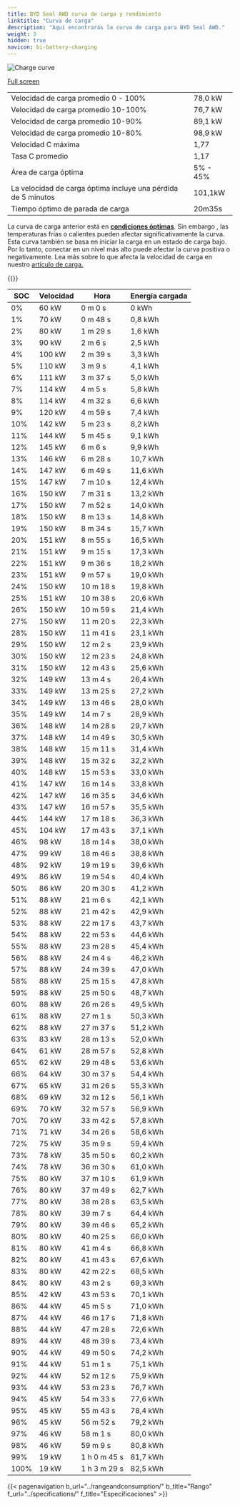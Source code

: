 ```yaml
---
title: BYD Seal AWD curva de carga y rendimiento
linktitle: "Curva de carga"
description: "Aquí encontrarás la curva de carga para BYD Seal AWD."
weight: 3
hidden: true
navicon: bi-battery-charging
---
```

<!-- markdownlint-disable MD033 -->
<img src="/images/models/byd/seal/seal_awd/chargingcurve.svg" alt="Charge curve" class="img-fluid">

[Full screen](/images/models/byd/seal/seal_awd/chargingcurve.svg)


<table class="table table-striped border">
<tbody>
<tr>
<td>Velocidad de carga promedio 0 - 100%</td><td>78,0 kW</td>
</tr>
<tr>
<td>Velocidad de carga promedio 10-100%</td><td>76,7 kW</td>
</tr>
<tr>
<td>Velocidad de carga promedio 10-90%</td><td>89,1 kW</td>
</tr>
<tr>
<td>Velocidad de carga promedio 10-80%</td><td>98,9 kW</td>
</tr>
<tr>
<td>Velocidad C máxima</td><td>1,77</td>
</tr>
<tr>
<td>Tasa C promedio</td><td>1,17</td>
</tr>
<tr>
<td>Área de carga óptima</td><td>5% - 45%</td>
</tr>
<tr>
<td>La velocidad de carga óptima incluye una pérdida de 5 minutos</td><td>101,1kW</td>
</tr>
<tr>
<td>Tiempo óptimo de parada de carga</td><td>20m35s</td>
</tr>
</tbody>
</table>


La curva de carga anterior está en **[condiciones óptimas](../../../../../technology/battery/charging/#temperatura)**. Sin embargo , las temperaturas frías o calientes pueden afectar significativamente la curva. Esta curva también se basa en iniciar la carga en un estado de carga bajo. Por lo tanto, conectar en un nivel más alto puede afectar la curva positiva o negativamente. Lea más sobre lo que afecta la velocidad de carga en nuestro [artículo de carga.](../../../../../technology/battery/charging/)


{{<evkxdisplayaddarticle />}}
<table class="table table-striped border">
<thead>
<tr><th>SOC</th><th>Velocidad</th><th>Hora</th><th>Energía cargada</th></tr>
</thead>
<tbody>
<tr>
<td>0%</td><td>60 kW</td><td> 0 m 0 s </td><td>0 kWh </td>
</tr>
<tr>
<td>1%</td><td>70 kW</td><td> 0 m 48 s </td><td>0,8 kWh </td>
</tr>
<tr>
<td>2%</td><td>80 kW</td><td> 1 m 29 s </td><td>1,6 kWh </td>
</tr>
<tr>
<td>3%</td><td>90 kW</td><td> 2 m 6 s </td><td>2,5 kWh </td>
</tr>
<tr>
<td>4%</td><td>100 kW</td><td> 2 m 39 s </td><td>3,3 kWh </td>
</tr>
<tr>
<td>5%</td><td>110 kW</td><td> 3 m 9 s </td><td>4,1 kWh </td>
</tr>
<tr>
<td>6%</td><td>111 kW</td><td> 3 m 37 s </td><td>5,0 kWh </td>
</tr>
<tr>
<td>7%</td><td>114 kW</td><td> 4 m 5 s </td><td>5,8 kWh </td>
</tr>
<tr>
<td>8%</td><td>114 kW</td><td> 4 m 32 s </td><td>6,6 kWh </td>
</tr>
<tr>
<td>9%</td><td>120 kW</td><td> 4 m 59 s </td><td>7,4 kWh </td>
</tr>
<tr>
<td>10%</td><td>142 kW</td><td> 5 m 23 s </td><td>8,2 kWh </td>
</tr>
<tr>
<td>11%</td><td>144 kW</td><td> 5 m 45 s </td><td>9,1 kWh </td>
</tr>
<tr>
<td>12%</td><td>145 kW</td><td> 6 m 6 s </td><td>9,9 kWh </td>
</tr>
<tr>
<td>13%</td><td>146 kW</td><td> 6 m 28 s </td><td>10,7 kWh </td>
</tr>
<tr>
<td>14%</td><td>147 kW</td><td> 6 m 49 s </td><td>11,6 kWh </td>
</tr>
<tr>
<td>15%</td><td>147 kW</td><td> 7 m 10 s </td><td>12,4 kWh </td>
</tr>
<tr>
<td>16%</td><td>150 kW</td><td> 7 m 31 s </td><td>13,2 kWh </td>
</tr>
<tr>
<td>17%</td><td>150 kW</td><td> 7 m 52 s </td><td>14,0 kWh </td>
</tr>
<tr>
<td>18%</td><td>150 kW</td><td> 8 m 13 s </td><td>14,8 kWh </td>
</tr>
<tr>
<td>19%</td><td>150 kW</td><td> 8 m 34 s </td><td>15,7 kWh </td>
</tr>
<tr>
<td>20%</td><td>151 kW</td><td> 8 m 55 s </td><td>16,5 kWh </td>
</tr>
<tr>
<td>21%</td><td>151 kW</td><td> 9 m 15 s </td><td>17,3 kWh </td>
</tr>
<tr>
<td>22%</td><td>151 kW</td><td> 9 m 36 s </td><td>18,2 kWh </td>
</tr>
<tr>
<td>23%</td><td>151 kW</td><td> 9 m 57 s </td><td>19,0 kWh </td>
</tr>
<tr>
<td>24%</td><td>150 kW</td><td> 10 m 18 s </td><td>19,8 kWh </td>
</tr>
<tr>
<td>25%</td><td>151 kW</td><td> 10 m 38 s </td><td>20,6 kWh </td>
</tr>
<tr>
<td>26%</td><td>150 kW</td><td> 10 m 59 s </td><td>21,4 kWh </td>
</tr>
<tr>
<td>27%</td><td>150 kW</td><td> 11 m 20 s </td><td>22,3 kWh </td>
</tr>
<tr>
<td>28%</td><td>150 kW</td><td> 11 m 41 s </td><td>23,1 kWh </td>
</tr>
<tr>
<td>29%</td><td>150 kW</td><td> 12 m 2 s </td><td>23,9 kWh </td>
</tr>
<tr>
<td>30%</td><td>150 kW</td><td> 12 m 23 s </td><td>24,8 kWh </td>
</tr>
<tr>
<td>31%</td><td>150 kW</td><td> 12 m 43 s </td><td>25,6 kWh </td>
</tr>
<tr>
<td>32%</td><td>149 kW</td><td> 13 m 4 s </td><td>26,4 kWh </td>
</tr>
<tr>
<td>33%</td><td>149 kW</td><td> 13 m 25 s </td><td>27,2 kWh </td>
</tr>
<tr>
<td>34%</td><td>149 kW</td><td> 13 m 46 s </td><td>28,0 kWh </td>
</tr>
<tr>
<td>35%</td><td>149 kW</td><td> 14 m 7 s </td><td>28,9 kWh </td>
</tr>
<tr>
<td>36%</td><td>148 kW</td><td> 14 m 28 s </td><td>29,7 kWh </td>
</tr>
<tr>
<td>37%</td><td>148 kW</td><td> 14 m 49 s </td><td>30,5 kWh </td>
</tr>
<tr>
<td>38%</td><td>148 kW</td><td> 15 m 11 s </td><td>31,4 kWh </td>
</tr>
<tr>
<td>39%</td><td>148 kW</td><td> 15 m 32 s </td><td>32,2 kWh </td>
</tr>
<tr>
<td>40%</td><td>148 kW</td><td> 15 m 53 s </td><td>33,0 kWh </td>
</tr>
<tr>
<td>41%</td><td>147 kW</td><td> 16 m 14 s </td><td>33,8 kWh </td>
</tr>
<tr>
<td>42%</td><td>147 kW</td><td> 16 m 35 s </td><td>34,6 kWh </td>
</tr>
<tr>
<td>43%</td><td>147 kW</td><td> 16 m 57 s </td><td>35,5 kWh </td>
</tr>
<tr>
<td>44%</td><td>144 kW</td><td> 17 m 18 s </td><td>36,3 kWh </td>
</tr>
<tr>
<td>45%</td><td>104 kW</td><td> 17 m 43 s </td><td>37,1 kWh </td>
</tr>
<tr>
<td>46%</td><td>98 kW</td><td> 18 m 14 s </td><td>38,0 kWh </td>
</tr>
<tr>
<td>47%</td><td>99 kW</td><td> 18 m 46 s </td><td>38,8 kWh </td>
</tr>
<tr>
<td>48%</td><td>92 kW</td><td> 19 m 19 s </td><td>39,6 kWh </td>
</tr>
<tr>
<td>49%</td><td>86 kW</td><td> 19 m 54 s </td><td>40,4 kWh </td>
</tr>
<tr>
<td>50%</td><td>86 kW</td><td> 20 m 30 s </td><td>41,2 kWh </td>
</tr>
<tr>
<td>51%</td><td>88 kW</td><td> 21 m 6 s </td><td>42,1 kWh </td>
</tr>
<tr>
<td>52%</td><td>88 kW</td><td> 21 m 42 s </td><td>42,9 kWh </td>
</tr>
<tr>
<td>53%</td><td>88 kW</td><td> 22 m 17 s </td><td>43,7 kWh </td>
</tr>
<tr>
<td>54%</td><td>88 kW</td><td> 22 m 53 s </td><td>44,6 kWh </td>
</tr>
<tr>
<td>55%</td><td>88 kW</td><td> 23 m 28 s </td><td>45,4 kWh </td>
</tr>
<tr>
<td>56%</td><td>88 kW</td><td> 24 m 4 s </td><td>46,2 kWh </td>
</tr>
<tr>
<td>57%</td><td>88 kW</td><td> 24 m 39 s </td><td>47,0 kWh </td>
</tr>
<tr>
<td>58%</td><td>88 kW</td><td> 25 m 15 s </td><td>47,8 kWh </td>
</tr>
<tr>
<td>59%</td><td>88 kW</td><td> 25 m 50 s </td><td>48,7 kWh </td>
</tr>
<tr>
<td>60%</td><td>88 kW</td><td> 26 m 26 s </td><td>49,5 kWh </td>
</tr>
<tr>
<td>61%</td><td>88 kW</td><td> 27 m 1 s </td><td>50,3 kWh </td>
</tr>
<tr>
<td>62%</td><td>88 kW</td><td> 27 m 37 s </td><td>51,2 kWh </td>
</tr>
<tr>
<td>63%</td><td>83 kW</td><td> 28 m 13 s </td><td>52,0 kWh </td>
</tr>
<tr>
<td>64%</td><td>61 kW</td><td> 28 m 57 s </td><td>52,8 kWh </td>
</tr>
<tr>
<td>65%</td><td>62 kW</td><td> 29 m 48 s </td><td>53,6 kWh </td>
</tr>
<tr>
<td>66%</td><td>64 kW</td><td> 30 m 37 s </td><td>54,4 kWh </td>
</tr>
<tr>
<td>67%</td><td>65 kW</td><td> 31 m 26 s </td><td>55,3 kWh </td>
</tr>
<tr>
<td>68%</td><td>69 kW</td><td> 32 m 12 s </td><td>56,1 kWh </td>
</tr>
<tr>
<td>69%</td><td>70 kW</td><td> 32 m 57 s </td><td>56,9 kWh </td>
</tr>
<tr>
<td>70%</td><td>70 kW</td><td> 33 m 42 s </td><td>57,8 kWh </td>
</tr>
<tr>
<td>71%</td><td>71 kW</td><td> 34 m 26 s </td><td>58,6 kWh </td>
</tr>
<tr>
<td>72%</td><td>75 kW</td><td> 35 m 9 s </td><td>59,4 kWh </td>
</tr>
<tr>
<td>73%</td><td>78 kW</td><td> 35 m 50 s </td><td>60,2 kWh </td>
</tr>
<tr>
<td>74%</td><td>78 kW</td><td> 36 m 30 s </td><td>61,0 kWh </td>
</tr>
<tr>
<td>75%</td><td>80 kW</td><td> 37 m 10 s </td><td>61,9 kWh </td>
</tr>
<tr>
<td>76%</td><td>80 kW</td><td> 37 m 49 s </td><td>62,7 kWh </td>
</tr>
<tr>
<td>77%</td><td>80 kW</td><td> 38 m 28 s </td><td>63,5 kWh </td>
</tr>
<tr>
<td>78%</td><td>80 kW</td><td> 39 m 7 s </td><td>64,4 kWh </td>
</tr>
<tr>
<td>79%</td><td>80 kW</td><td> 39 m 46 s </td><td>65,2 kWh </td>
</tr>
<tr>
<td>80%</td><td>80 kW</td><td> 40 m 25 s </td><td>66,0 kWh </td>
</tr>
<tr>
<td>81%</td><td>80 kW</td><td> 41 m 4 s </td><td>66,8 kWh </td>
</tr>
<tr>
<td>82%</td><td>80 kW</td><td> 41 m 43 s </td><td>67,6 kWh </td>
</tr>
<tr>
<td>83%</td><td>80 kW</td><td> 42 m 22 s </td><td>68,5 kWh </td>
</tr>
<tr>
<td>84%</td><td>80 kW</td><td> 43 m 2 s </td><td>69,3 kWh </td>
</tr>
<tr>
<td>85%</td><td>42 kW</td><td> 43 m 53 s </td><td>70,1 kWh </td>
</tr>
<tr>
<td>86%</td><td>44 kW</td><td> 45 m 5 s </td><td>71,0 kWh </td>
</tr>
<tr>
<td>87%</td><td>44 kW</td><td> 46 m 17 s </td><td>71,8 kWh </td>
</tr>
<tr>
<td>88%</td><td>44 kW</td><td> 47 m 28 s </td><td>72,6 kWh </td>
</tr>
<tr>
<td>89%</td><td>44 kW</td><td> 48 m 39 s </td><td>73,4 kWh </td>
</tr>
<tr>
<td>90%</td><td>44 kW</td><td> 49 m 50 s </td><td>74,2 kWh </td>
</tr>
<tr>
<td>91%</td><td>44 kW</td><td> 51 m 1 s </td><td>75,1 kWh </td>
</tr>
<tr>
<td>92%</td><td>44 kW</td><td> 52 m 12 s </td><td>75,9 kWh </td>
</tr>
<tr>
<td>93%</td><td>44 kW</td><td> 53 m 23 s </td><td>76,7 kWh </td>
</tr>
<tr>
<td>94%</td><td>45 kW</td><td> 54 m 33 s </td><td>77,6 kWh </td>
</tr>
<tr>
<td>95%</td><td>45 kW</td><td> 55 m 43 s </td><td>78,4 kWh </td>
</tr>
<tr>
<td>96%</td><td>45 kW</td><td> 56 m 52 s </td><td>79,2 kWh </td>
</tr>
<tr>
<td>97%</td><td>46 kW</td><td> 58 m 1 s </td><td>80,0 kWh </td>
</tr>
<tr>
<td>98%</td><td>46 kW</td><td> 59 m 9 s </td><td>80,8 kWh </td>
</tr>
<tr>
<td>99%</td><td>19 kW</td><td>1 h 0 m 45 s </td><td>81,7 kWh </td>
</tr>
<tr>
<td>100%</td><td>19 kW</td><td>1 h 3 m 29 s </td><td>82,5 kWh </td>
</tr>
</tbody>
</table>


{{< pagenavigation b_url="../rangeandconsumption/" b_title="Rango" f_url="../specifications/" f_title="Especificaciones" >}}
